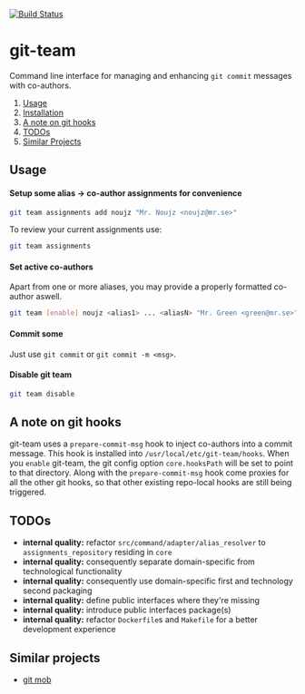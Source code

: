 [![Build Status](https://travis-ci.org/hekmekk/git-team.svg?branch=master)](https://travis-ci.org/hekmekk/git-team)

# git-team

Command line interface for managing and enhancing `git commit` messages with co-authors.

1. [Usage](/README.md#usage)
2. [Installation](/docs/setup.md#installation)
3. [A note on git hooks](/README.md#a-note-on-git-hooks)
4. [TODOs](/README.md#todos)
5. [Similar Projects](/README.md#similar-projects)

## Usage
#### Setup some alias -> co-author assignments for convenience
```bash
git team assignments add noujz "Mr. Noujz <noujz@mr.se>"
```

To review your current assignments use:
```bash
git team assignments
```

#### Set active co-authors
Apart from one or more aliases, you may provide a properly formatted co-author aswell.
```bash
git team [enable] noujz <alias1> ... <aliasN> "Mr. Green <green@mr.se>"
```

#### Commit some
Just use `git commit` or `git commit -m <msg>`.

#### Disable git team
```bash
git team disable
```

## A note on git hooks
git-team uses a `prepare-commit-msg` hook to inject co-authors into a commit message. This hook is installed into `/usr/local/etc/git-team/hooks`. When you `enable` git-team, the git config option `core.hooksPath` will be set to point to that directory. Along with the `prepare-commit-msg` hook come proxies for all the other git hooks, so that other existing repo-local hooks are still being triggered.

## TODOs
- **internal quality:** refactor `src/command/adapter/alias_resolver` to `assignments_repository` residing in `core`
- **internal quality:** consequently separate domain-specific from technological functionality
- **internal quality:** consequently use domain-specific first and technology second packaging
- **internal quality:** define public interfaces where they're missing
- **internal quality:** introduce public interfaces package(s)
- **internal quality:** refactor `Dockerfile`s and `Makefile` for a better development experience

## Similar projects
- [git mob](https://www.npmjs.com/package/git-mob)


